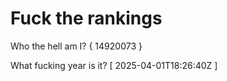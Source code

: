 # Fuck the rankings

Who the hell am I?
{ 14920073 }

What fucking year is it?
[ 2025-04-01T18:26:40Z ]
